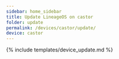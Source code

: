 ```yaml
---
sidebar: home_sidebar
title: Update LineageOS on castor
folder: update
permalink: /devices/castor/update/
device: castor
---
```

{% include templates/device_update.md %}
